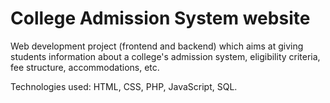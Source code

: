 # College Admission System website
Web development project (frontend and backend) which aims at giving students information about a college's admission system, eligibility criteria, fee structure, accommodations, etc. 

Technologies used: HTML, CSS, PHP, JavaScript, SQL.
